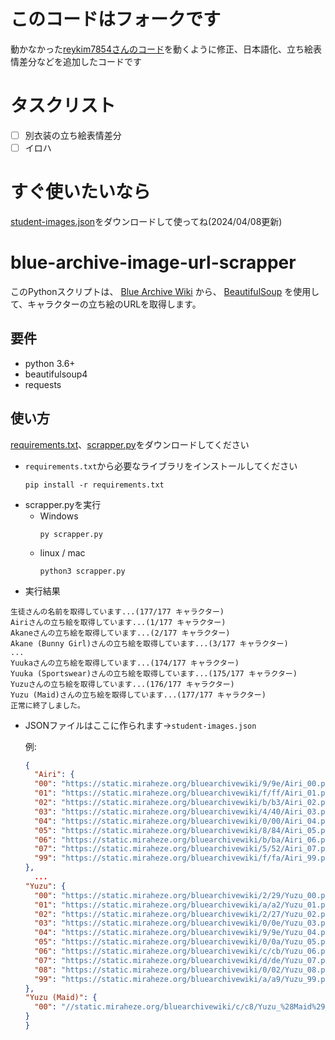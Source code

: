 # このコードはフォークです
動かなかった[reykim7854さんのコード](https://github.com/reykim7854/blue-archive-image-url-scrapper)を動くように修正、日本語化、立ち絵表情差分などを追加したコードです
# タスクリスト
- [ ] 別衣装の立ち絵表情差分
- [ ] イロハ
# すぐ使いたいなら
[student-images.json](https://github.com/jpbtk/blue-archive-image-url-scrapper/blob/main/student-images.json)をダウンロードして使ってね(2024/04/08更新)
# blue-archive-image-url-scrapper
このPythonスクリプトは、 [Blue Archive Wiki](https://bluearchive.wiki/wiki) から、 [BeautifulSoup](https://www.crummy.com/software/BeautifulSoup/) を使用して、キャラクターの立ち絵のURLを取得します。
## 要件
- python 3.6+
- beautifulsoup4
- requests
## 使い方
[requirements.txt](https://github.com/jpbtk/blue-archive-image-url-scrapper/blob/main/requirements.txt)、[scrapper.py](https://github.com/jpbtk/blue-archive-image-url-scrapper/blob/main/scrapper.py)をダウンロードしてください
- `requirements.txt`から必要なライブラリをインストールしてください
  ```
  pip install -r requirements.txt
  ```
- scrapper.pyを実行
  - Windows
    ```
    py scrapper.py
    ```
  - linux / mac
    ```
    python3 scrapper.py
    ```
- 実行結果
```
生徒さんの名前を取得しています...(177/177 キャラクター)
Airiさんの立ち絵を取得しています...(1/177 キャラクター)
Akaneさんの立ち絵を取得しています...(2/177 キャラクター)
Akane (Bunny Girl)さんの立ち絵を取得しています...(3/177 キャラクター)
...
Yuukaさんの立ち絵を取得しています...(174/177 キャラクター)
Yuuka (Sportswear)さんの立ち絵を取得しています...(175/177 キャラクター)
Yuzuさんの立ち絵を取得しています...(176/177 キャラクター)
Yuzu (Maid)さんの立ち絵を取得しています...(177/177 キャラクター)
正常に終了しました。
```
- JSONファイルはここに作られます→`student-images.json`
  
  例:
  ```json
  {
    "Airi": {
    "00": "https://static.miraheze.org/bluearchivewiki/9/9e/Airi_00.png",
    "01": "https://static.miraheze.org/bluearchivewiki/f/ff/Airi_01.png",
    "02": "https://static.miraheze.org/bluearchivewiki/b/b3/Airi_02.png",
    "03": "https://static.miraheze.org/bluearchivewiki/4/40/Airi_03.png",
    "04": "https://static.miraheze.org/bluearchivewiki/0/00/Airi_04.png",
    "05": "https://static.miraheze.org/bluearchivewiki/8/84/Airi_05.png",
    "06": "https://static.miraheze.org/bluearchivewiki/b/ba/Airi_06.png",
    "07": "https://static.miraheze.org/bluearchivewiki/5/52/Airi_07.png",
    "99": "https://static.miraheze.org/bluearchivewiki/f/fa/Airi_99.png"
  },
    ...
  "Yuzu": {
    "00": "https://static.miraheze.org/bluearchivewiki/2/29/Yuzu_00.png",
    "01": "https://static.miraheze.org/bluearchivewiki/a/a2/Yuzu_01.png",
    "02": "https://static.miraheze.org/bluearchivewiki/2/27/Yuzu_02.png",
    "03": "https://static.miraheze.org/bluearchivewiki/0/0e/Yuzu_03.png",
    "04": "https://static.miraheze.org/bluearchivewiki/9/9e/Yuzu_04.png",
    "05": "https://static.miraheze.org/bluearchivewiki/0/0a/Yuzu_05.png",
    "06": "https://static.miraheze.org/bluearchivewiki/c/cb/Yuzu_06.png",
    "07": "https://static.miraheze.org/bluearchivewiki/d/de/Yuzu_07.png",
    "08": "https://static.miraheze.org/bluearchivewiki/0/02/Yuzu_08.png",
    "99": "https://static.miraheze.org/bluearchivewiki/a/a9/Yuzu_99.png"
  },
  "Yuzu (Maid)": {
    "00": "//static.miraheze.org/bluearchivewiki/c/c8/Yuzu_%28Maid%29_00.png"
  }
  }
  ```
